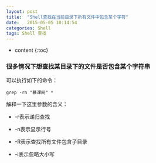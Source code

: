 ```yaml
---
layout: post
title:  "Shell查找在当前目录下所有文件中包含某个字符"
date:   2015-05-05 10:14:54
categories: Shell
tags: Shell 查找
---
```


* content
{:toc}

### 很多情况下想查找某目录下的文件是否包含某个字符串
可以执行如下的命令：

```
grep -rn "慕课网" *
```


解释一下这里参数的含义：

* -r表示递归查找

* -n表示显示行号

* -R表示查找所有文件包含子目录

* -i表示忽略大小写
